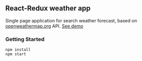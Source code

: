 ## React-Redux weather app

Single page application for search weather forecast, based on [openweathermap.org](//openweathermap.org) API.
[See demo](http://anagami.github.io)

### Getting Started

```
npm install
npm start
```